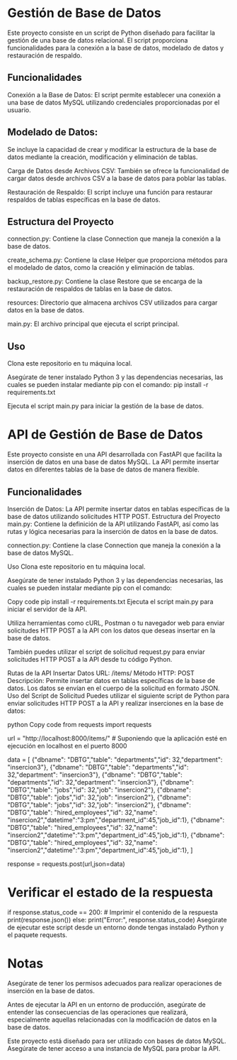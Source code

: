 # Gestión de Base de Datos
Este proyecto consiste en un script de Python diseñado para facilitar la gestión de una base de datos relacional. El script proporciona funcionalidades para la conexión a la base de datos, modelado de datos y restauración de respaldo.

## Funcionalidades
Conexión a la Base de Datos: El script permite establecer una conexión a una base de datos MySQL utilizando credenciales proporcionadas por el usuario.

## Modelado de Datos: 
Se incluye la capacidad de crear y modificar la estructura de la base de datos mediante la creación, modificación y eliminación de tablas.

Carga de Datos desde Archivos CSV: También se ofrece la funcionalidad de cargar datos desde archivos CSV a la base de datos para poblar las tablas.

Restauración de Respaldo: El script incluye una función para restaurar respaldos de tablas específicas en la base de datos.

## Estructura del Proyecto
connection.py: Contiene la clase Connection que maneja la conexión a la base de datos.

create_schema.py: Contiene la clase Helper que proporciona métodos para el modelado de datos, como la creación y eliminación de tablas.

backup_restore.py: Contiene la clase Restore que se encarga de la restauración de respaldos de tablas en la base de datos.

resources: Directorio que almacena archivos CSV utilizados para cargar datos en la base de datos.

main.py: El archivo principal que ejecuta el script principal.

## Uso
Clona este repositorio en tu máquina local.

Asegúrate de tener instalado Python 3 y las dependencias necesarias, las cuales se pueden instalar mediante pip con el comando:
pip install -r requirements.txt

Ejecuta el script main.py para iniciar la gestión de la base de datos.

# API de Gestión de Base de Datos
Este proyecto consiste en una API desarrollada con FastAPI que facilita la inserción de datos en una base de datos MySQL. La API permite insertar datos en diferentes tablas de la base de datos de manera flexible.

## Funcionalidades
Inserción de Datos: La API permite insertar datos en tablas específicas de la base de datos utilizando solicitudes HTTP POST.
Estructura del Proyecto
main.py: Contiene la definición de la API utilizando FastAPI, así como las rutas y lógica necesarias para la inserción de datos en la base de datos.

connection.py: Contiene la clase Connection que maneja la conexión a la base de datos MySQL.

Uso
Clona este repositorio en tu máquina local.

Asegúrate de tener instalado Python 3 y las dependencias necesarias, las cuales se pueden instalar mediante pip con el comando:

Copy code
pip install -r requirements.txt
Ejecuta el script main.py para iniciar el servidor de la API.

Utiliza herramientas como cURL, Postman o tu navegador web para enviar solicitudes HTTP POST a la API con los datos que deseas insertar en la base de datos.

También puedes utilizar el script de solicitud request.py para enviar solicitudes HTTP POST a la API desde tu código Python.

Rutas de la API
Insertar Datos
URL: /items/
Método HTTP: POST
Descripción: Permite insertar datos en tablas específicas de la base de datos. Los datos se envían en el cuerpo de la solicitud en formato JSON.
Uso del Script de Solicitud
Puedes utilizar el siguiente script de Python para enviar solicitudes HTTP POST a la API y realizar inserciones en la base de datos:

python
Copy code
from requests import requests

url = "http://localhost:8000/items/"  # Suponiendo que la aplicación esté en ejecución en localhost en el puerto 8000

data = [
    {"dbname": "DBTG","table": "departments","id": 32,"department": "insercion3"},
    {"dbname": "DBTG","table": "departments","id": 32,"department": "insercion3"},
    {"dbname": "DBTG","table": "departments","id": 32,"department": "insercion3"},
    {"dbname": "DBTG","table": "jobs","id": 32,"job": "insercion2"},
    {"dbname": "DBTG","table": "jobs","id": 32,"job": "insercion2"},
    {"dbname": "DBTG","table": "jobs","id": 32,"job": "insercion2"},
    {"dbname": "DBTG","table": "hired_employees","id": 32,"name": "insercion2","datetime":"3:pm","department_id":45,"job_id":1},
    {"dbname": "DBTG","table": "hired_employees","id": 32,"name": "insercion2","datetime":"3:pm","department_id":45,"job_id":1},
    {"dbname": "DBTG","table": "hired_employees","id": 32,"name": "insercion2","datetime":"3:pm","department_id":45,"job_id":1},
]

response = requests.post(url,json=data)

# Verificar el estado de la respuesta
if response.status_code == 200:
    # Imprimir el contenido de la respuesta
    print(response.json())
else:
    print("Error:", response.status_code)
Asegúrate de ejecutar este script desde un entorno donde tengas instalado Python y el paquete requests.

# Notas
Asegúrate de tener los permisos adecuados para realizar operaciones de inserción en la base de datos.

Antes de ejecutar la API en un entorno de producción, asegúrate de entender las consecuencias de las operaciones que realizará, especialmente aquellas relacionadas con la modificación de datos en la base de datos.

Este proyecto está diseñado para ser utilizado con bases de datos MySQL. Asegúrate de tener acceso a una instancia de MySQL para probar la API.

